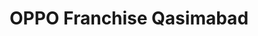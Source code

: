 ---
title: "OPPO Franchise Qasimabad"
url: /hydrabd/oppo-franchise-qasimabad/
shop: mobile phone
---